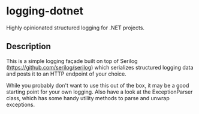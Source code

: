# logging-dotnet
Highly opinionated structured logging for .NET projects.

## Description

This is a simple logging façade built on top of Serilog (https://github.com/serilog/serilog) which serializes structured logging data and posts it to an HTTP endpoint of your choice.

While you probably don't want to use this out of the box, it may be a good starting point for your own logging. Also have a look at the ExceptionParser class, which has some handy utility methods to parse and unwrap exceptions.
